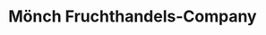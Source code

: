 ---
title: "Mönch Fruchthandels-Company"
url: /bad-bocklet/moench-fruchthandels-company/
shop: Gemüse & Obst
---